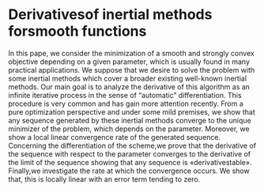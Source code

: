 # Derivativesof inertial methods forsmooth functions

In this pape, we consider the minimization of a smooth and strongly convex objective depending on a given parameter, which is usually found in many practical applications. We suppose that we desire to solve the problem with some inertial methods which cover a broader existing well-known inertial methods. Our main goal is to analyze the derivative of this algorithm as an infinite iterative process in the sense of “automatic” differentiation. This procedure is very common and has gain more attention recently. From a pure optimization perspective and under some mild premises, we show that any sequence generated by these inertial methods converge to the unique minimizer of the problem, which depends on the parameter. Moreover, we show a local linear convergence rate of the generated sequence. Concerning the differentiation of the scheme,we prove that the derivative of the sequence with respect to the parameter converges to the derivative of the limit of the sequence showing that any sequence is «derivativestable». Finally,we investigate the rate at which the convergence occurs. We show that, this is locally linear with an error term tending to zero.
